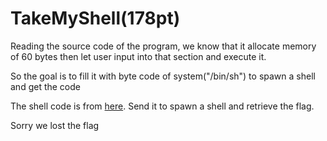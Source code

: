 # TakeMyShell(178pt)

Reading the source code of the program, we know that it allocate memory of 60 bytes then let user input into that section and execute it.

So the goal is to fill it with byte code of system("/bin/sh") to spawn a shell and get the code

The shell code is from [here](http://www.kernel-panic.it/security/shellcode/shellcode5.html). Send it to spawn a shell and retrieve the flag.

Sorry we lost the flag